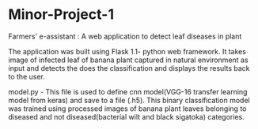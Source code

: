 # Minor-Project-1
Farmers' e-assistant : A web application to detect leaf diseases in plant

The application was built using Flask 1.1- python web framework. It takes image of infected leaf of banana plant captured in natural environment as input and detects the does the classification and displays the results back to the user.

model.py - This file is used to define cnn model(VGG-16 transfer learning model from keras) and save to a file (.h5). This binary classification model was trained using processed images of banana plant leaves belonging to diseased and not diseased(bacterial wilt and black sigatoka) categories. 

